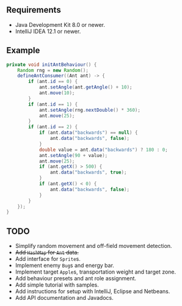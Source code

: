 ## Requirements

- Java Development Kit 8.0 or newer.
- IntelliJ IDEA 12.1 or newer.

## Example

~~~java
private void initAntBehaviour() {
    Random rng = new Random();
    defineAntConsumer((Ant ant) -> {
        if (ant.id == 0) {
            ant.setAngle(ant.getAngle() + 10);
            ant.move(10);
        }
        if (ant.id == 1) {
            ant.setAngle(rng.nextDouble() * 360);
            ant.move(25);
        }
        if (ant.id == 2) {
            if (ant.data("backwards") == null) {
                ant.data("backwards", false);
            }
            double value = ant.data("backwards") ? 180 : 0;
            ant.setAngle(90 + value);
            ant.move(25);
            if (ant.getX() > 500) {
                ant.data("backwards", true);
            }
            if (ant.getX() < 0) {
                ant.data("backwards", false);
            }
        }
    });
}
~~~

## TODO

- Simplify random movement and off-field movement detection.
- ~~Add `HashMap` for `Ant` data.~~
- Add interface for `Sprite`s.
- Implement enemy `Bug`s and energy bar.
- Implement target `Apple`s, transportation weight and target zone.
- Add behaviour presets and ant role assignment.
- Add simple tutorial with samples.
- Add instructions for setup with IntelliJ, Eclipse and Netbeans.
- Add API documentation and Javadocs.
